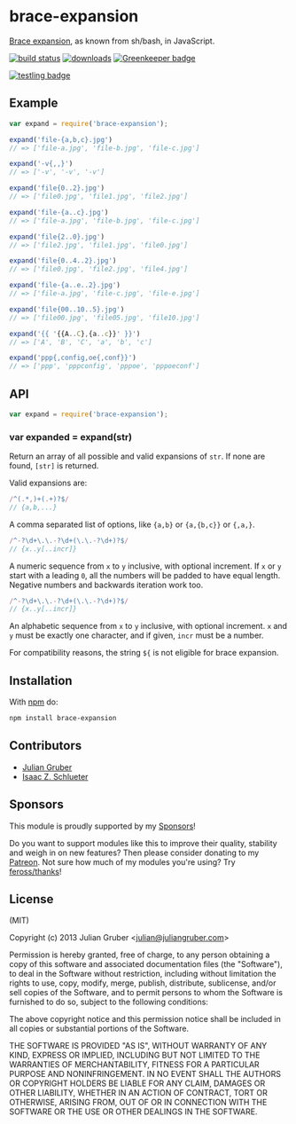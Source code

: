 # brace-expansion

[Brace expansion](https://www.gnu.org/software/bash/manual/html_node/Brace-Expansion.html), 
as known from sh/bash, in JavaScript.

[![build status](https://secure.travis-ci.org/juliangruber/brace-expansion.svg)](http://travis-ci.org/juliangruber/brace-expansion)
[![downloads](https://img.shields.io/npm/dm/brace-expansion.svg)](https://www.npmjs.org/package/brace-expansion)
[![Greenkeeper badge](https://badges.greenkeeper.io/juliangruber/brace-expansion.svg)](https://greenkeeper.io/)

[![testling badge](https://ci.testling.com/juliangruber/brace-expansion.png)](https://ci.testling.com/juliangruber/brace-expansion)

## Example

```js
var expand = require('brace-expansion');

expand('file-{a,b,c}.jpg')
// => ['file-a.jpg', 'file-b.jpg', 'file-c.jpg']

expand('-v{,,}')
// => ['-v', '-v', '-v']

expand('file{0..2}.jpg')
// => ['file0.jpg', 'file1.jpg', 'file2.jpg']

expand('file-{a..c}.jpg')
// => ['file-a.jpg', 'file-b.jpg', 'file-c.jpg']

expand('file{2..0}.jpg')
// => ['file2.jpg', 'file1.jpg', 'file0.jpg']

expand('file{0..4..2}.jpg')
// => ['file0.jpg', 'file2.jpg', 'file4.jpg']

expand('file-{a..e..2}.jpg')
// => ['file-a.jpg', 'file-c.jpg', 'file-e.jpg']

expand('file{00..10..5}.jpg')
// => ['file00.jpg', 'file05.jpg', 'file10.jpg']

expand('{{ '{{A..C},{a..c}}' }}')
// => ['A', 'B', 'C', 'a', 'b', 'c']

expand('ppp{,config,oe{,conf}}')
// => ['ppp', 'pppconfig', 'pppoe', 'pppoeconf']
```

## API

```js
var expand = require('brace-expansion');
```

### var expanded = expand(str)

Return an array of all possible and valid expansions of `str`. If none are
found, `[str]` is returned.

Valid expansions are:

```js
/^(.*,)+(.+)?$/
// {a,b,...}
```

A comma separated list of options, like `{a,b}` or `{a,{b,c}}` or `{,a,}`.

```js
/^-?\d+\.\.-?\d+(\.\.-?\d+)?$/
// {x..y[..incr]}
```

A numeric sequence from `x` to `y` inclusive, with optional increment.
If `x` or `y` start with a leading `0`, all the numbers will be padded
to have equal length. Negative numbers and backwards iteration work too.

```js
/^-?\d+\.\.-?\d+(\.\.-?\d+)?$/
// {x..y[..incr]}
```

An alphabetic sequence from `x` to `y` inclusive, with optional increment.
`x` and `y` must be exactly one character, and if given, `incr` must be a
number.

For compatibility reasons, the string `${` is not eligible for brace expansion.

## Installation

With [npm](https://npmjs.org) do:

```bash
npm install brace-expansion
```

## Contributors

- [Julian Gruber](https://github.com/juliangruber)
- [Isaac Z. Schlueter](https://github.com/isaacs)

## Sponsors

This module is proudly supported by my [Sponsors](https://github.com/juliangruber/sponsors)!

Do you want to support modules like this to improve their quality, stability and weigh in on new features? Then please consider donating to my [Patreon](https://www.patreon.com/juliangruber). Not sure how much of my modules you're using? Try [feross/thanks](https://github.com/feross/thanks)!

## License

(MIT)

Copyright (c) 2013 Julian Gruber &lt;julian@juliangruber.com&gt;

Permission is hereby granted, free of charge, to any person obtaining a copy of
this software and associated documentation files (the "Software"), to deal in
the Software without restriction, including without limitation the rights to
use, copy, modify, merge, publish, distribute, sublicense, and/or sell copies
of the Software, and to permit persons to whom the Software is furnished to do
so, subject to the following conditions:

The above copyright notice and this permission notice shall be included in all
copies or substantial portions of the Software.

THE SOFTWARE IS PROVIDED "AS IS", WITHOUT WARRANTY OF ANY KIND, EXPRESS OR
IMPLIED, INCLUDING BUT NOT LIMITED TO THE WARRANTIES OF MERCHANTABILITY,
FITNESS FOR A PARTICULAR PURPOSE AND NONINFRINGEMENT. IN NO EVENT SHALL THE
AUTHORS OR COPYRIGHT HOLDERS BE LIABLE FOR ANY CLAIM, DAMAGES OR OTHER
LIABILITY, WHETHER IN AN ACTION OF CONTRACT, TORT OR OTHERWISE, ARISING FROM,
OUT OF OR IN CONNECTION WITH THE SOFTWARE OR THE USE OR OTHER DEALINGS IN THE
SOFTWARE.
